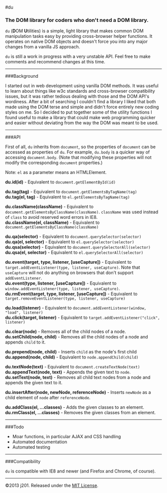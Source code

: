 #du

### The DOM library for coders who don't need a DOM library.

`du` (**D**OM **U**tilities) is a simple, light library that makes common DOM manipulation tasks easy by providing cross-browser helper functions. It operates on native DOM objects and doesn't force you into any major changes from a vanilla JS approach.

`du` is still a work in progress with a very unstable API. Feel free to make comments and recommend changes at this time.

---

###Background

I started out in web development using vanilla DOM methods. It was useful to learn about things like w3c standards and cross-browser compatibility issues, but it was rather tedious dealing with those and the DOM API's wordiness. After a bit of searching I couldn't find a library I liked that both made using the DOM terse and simple and didn't force entirely new coding styles on me. So I decided to put together some of the utility functions I found useful to make a library that could make web programming quicker and easier without deviating from the way the DOM was meant to be used.

---

###API

First of all, `du` inherits from `document`, so the properties of `document` can be accessed as properties of `du`. For example, `du.body` is a quicker way of accessing `document.body`. (Note that modifying these properties will not modify the corresponding `document` properties.)

Note: `el` as a parameter means an HTMLElement.

**du.id(id)** - Equivalent to `document.getElementById(id)`  

**du.tag(tag)** - Equivalent to `document.getElementsByTagName(tag)`  
**du.tag(el, tag)** - Equivalent to `el.getElementsByTagName(tag)`

**du.className(className)** - Equivalent to `document.getElementsByClassName(className)`. `className` was used instead of `class` to avoid reserved word errors in IE8.  
**du.className(el, className)** - Equivalent to `document.getElementsByClassName(className)`

**du.qa(selector)** - Equivalent to `document.querySelector(selector)`  
**du.qa(el, selector)** - Equivalent to `el.querySelector(selector)`  
**du.qsa(selector)** - Equivalent to `document.querySelectorAll(selector)`  
**du.qsa(el, selector)** - Equivalent to `el.querySelectorAll(selector)`

**du.event(target, type, listener, [useCapture])** - Equivalent to `target.addEventListener(type, listener, useCapture)`. Note that `useCapture` will not do anything on browsers that don't support `addEventListener`.  
**du.event(type, listener, [useCapture])** - Equivalent to `window.addEventListener(type, listener, useCapture)`.  
**du.rmEvent(target, type, listener, [useCapture])** - Equivalent to `target.removeEventListener(type, listener, useCapture)`

**du.load(listener)** - Equivalent to `document.addEventListener(window, "load", listener)`  
**du.click(target, listener)** - Equivalent to `target.addEventListener("click", listener)`

**du.clear(node)** - Removes all of the child nodes of a node.  
**du.setChild(node, child)** - Removes all the child nodes of a node and appends `child` to it.

**du.prepend(node, child)** - Inserts `child` as the node's first child  
**du.append(node, child)** - Equivalent to `node.appendChild(child)`

**du.textNode(text)** - Equivalent to `document.createTextNode(text)`  
**du.appendText(node, text)** - Appends the given text to `node`.  
**du.setText(node, text)** - Removes all child text nodes from a node and appends the given text to it.

**du.insertAfter(node, newNode, referenceNode)** - Inserts `newNode` as a child element of `node` after `referenceNode`.

**du.addClass(el, ...classes)** - Adds the given classes to an element.  
**du.rmClass(el, ...classes)** - Removes the given classes from an element.

---

###Todo

- Moar functions, in particular AJAX and CSS handling
- Automated documentation
- Automated testing

---

###Compatibility

`du` is compatible with IE8 and newer (and Firefox and Chrome, of course).

---

©2013 j201. Released under the [MIT License](http://opensource.org/licenses/MIT).
